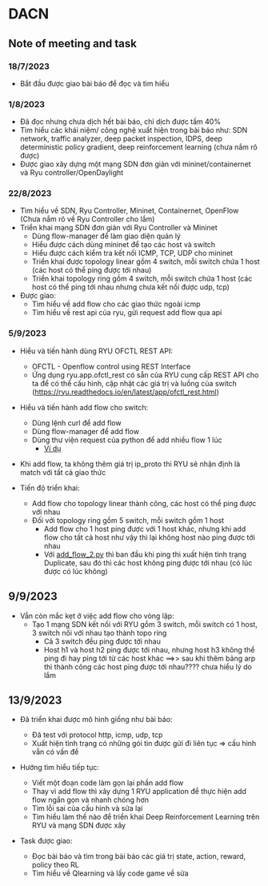 # DACN
 
## Note of meeting and task

### 18/7/2023

- Bắt đầu được giao bài báo để đọc và tìm hiểu

### 1/8/2023

- Đã đọc nhưng chưa dịch hết bài báo, chỉ dịch được tầm 40%
- Tìm hiểu các khái niệm/ công nghệ xuất hiện trong bài báo như: SDN network, traffic analyzer, deep packet inspection, IDPS,  deep deterministic policy gradient, deep reinforcement learning (chưa nắm rõ được)
- Được giao xây dựng một mạng SDN đơn giản với mininet/containernet và Ryu controller/OpenDaylight  

### 22/8/2023

- Tìm hiểu về SDN, Ryu Controller, Mininet, Containernet, OpenFlow (Chưa nắm rõ về Ryu Controller cho lắm)
- Triển khai mạng SDN đơn giản với Ryu Controller và Mininet
  - Dùng flow-manager để làm giao diện quản lý
  - Hiểu được cách dùng mininet để tạo các host và switch
  - Hiểu được cách kiểm tra kết nối ICMP, TCP, UDP cho mininet
  - Triển khai được topology linear gồm 4 switch, mỗi switch chứa 1 host (các host có thể ping được tới nhau)
  - Triển khai topology ring gồm 4 switch, mỗi switch chứa 1 host (các host có thể ping tới nhau nhưng chưa kết nối được udp, tcp)
- Được giao:
  - Tìm hiểu về add flow cho các giao thức ngoài icmp
  - Tìm hiểu về rest api của ryu, gửi request add flow qua api

### 5/9/2023

- Hiểu và tiến hành dùng RYU OFCTL REST API:
  - OFCTL - Openflow control using REST Interface
  - Ứng dụng ryu.app.ofctl_rest có sẵn của RYU cung cấp REST API cho ta để có thể cấu hình, cập nhật các giá trị và luồng của switch (https://ryu.readthedocs.io/en/latest/app/ofctl_rest.html)

- Hiểu và tiến hành add flow cho switch:
  - Dùng lệnh curl để add flow
  - Dùng flow-manager để add flow
  - Dùng thư viện request của python để add nhiều flow 1 lúc 
    - [Ví dụ](SDN\add_flow.py)

- Khi add flow, ta không thêm giá trị ip_proto thì RYU sẽ nhận định là match với tất cả giao thức
- Tiến độ triển khai: 
  - Add flow cho topology linear thành công, các host có thể ping được với nhau
  - Đối với topology ring gồm 5 switch, mỗi switch gồm 1 host
    - Add flow cho 1 host ping được với 1 host khác, nhưng khi add flow cho tất cả host như vậy thì lại không host nào ping được tới nhau
    - Với [add_flow_2.py](SDN\add_flow_2.py) thì ban đầu khi ping thì xuất hiện tình trạng Duplicate, sau đó thì các host không ping được tới nhau (có lúc được có lúc không)

## 9/9/2023

- Vẫn còn mắc kẹt ở việc add flow cho vòng lặp:
  - Tạo 1 mạng SDN kết nối với RYU gồm 3 switch, mỗi switch có 1 host, 3 switch nối với nhau tạo thành topo ring
    - Cả 3 switch đều ping được tới nhau
    - Host h1 và host h2 ping được tới nhau, nhưng host h3 không thể ping đi hay ping tới từ các host khác 
  ==>> sau khi thêm bảng arp thì thành công các host ping được tới nhau???? chưa hiểu lý do lắm

## 13/9/2023

- Đã triển khai được mô hình giống như bài báo:
  - Đã test với protocol http, icmp, udp, tcp
  - Xuất hiện tình trạng có những gói tin được gửi đi liên tục => cấu hình vẫn có vấn đề

- Hướng tìm hiểu tiếp tục:
  - Viết một đoạn code làm gọn lại phần add flow
  - Thay vì add flow thì xây dựng 1 RYU application để thực hiện add flow ngắn gọn và nhanh chóng hơn
  - Tìm lỗi sai của cấu hình và sửa lại
  - Tìm hiểu làm thế nào để triển khai Deep Reinforcement Learning trên RYU và mạng SDN được xây

- Task được giao:
  - Đọc bài báo và tìm trong bài báo các giá trị state, action, reward, policy theo RL
  - Tìm hiểu về Qlearning và lấy code game về sửa

